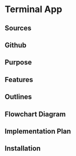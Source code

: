 # Terminal App 

## Sources

## Github 

## Purpose

## Features 

## Outlines 

## Flowchart Diagram 

## Implementation Plan 

## Installation 